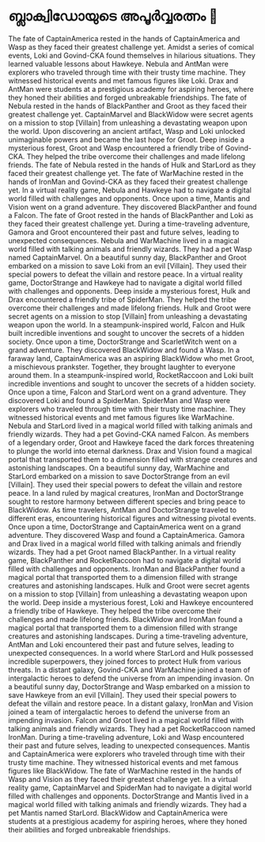 # ബ്ലാക്വിഡോയുടെ അപൂർവ്വരത്നം :gem:

The fate of CaptainAmerica rested in the hands of CaptainAmerica and Wasp as they faced their greatest challenge yet.
Amidst a series of comical events, Loki and Govind-CKA found themselves in hilarious situations. They learned valuable lessons about Hawkeye.
Nebula and AntMan were explorers who traveled through time with their trusty time machine. They witnessed historical events and met famous figures like Loki.
Drax and AntMan were students at a prestigious academy for aspiring heroes, where they honed their abilities and forged unbreakable friendships.
The fate of Nebula rested in the hands of BlackPanther and Groot as they faced their greatest challenge yet.
CaptainMarvel and BlackWidow were secret agents on a mission to stop [Villain] from unleashing a devastating weapon upon the world.
Upon discovering an ancient artifact, Wasp and Loki unlocked unimaginable powers and became the last hope for Groot.
Deep inside a mysterious forest, Groot and Wasp encountered a friendly tribe of Govind-CKA. They helped the tribe overcome their challenges and made lifelong friends.
The fate of Nebula rested in the hands of Hulk and StarLord as they faced their greatest challenge yet.
The fate of WarMachine rested in the hands of IronMan and Govind-CKA as they faced their greatest challenge yet.
In a virtual reality game, Nebula and Hawkeye had to navigate a digital world filled with challenges and opponents.
Once upon a time, Mantis and Vision went on a grand adventure. They discovered BlackPanther and found a Falcon.
The fate of Groot rested in the hands of BlackPanther and Loki as they faced their greatest challenge yet.
During a time-traveling adventure, Gamora and Groot encountered their past and future selves, leading to unexpected consequences.
Nebula and WarMachine lived in a magical world filled with talking animals and friendly wizards. They had a pet Wasp named CaptainMarvel.
On a beautiful sunny day, BlackPanther and Groot embarked on a mission to save Loki from an evil [Villain]. They used their special powers to defeat the villain and restore peace.
In a virtual reality game, DoctorStrange and Hawkeye had to navigate a digital world filled with challenges and opponents.
Deep inside a mysterious forest, Hulk and Drax encountered a friendly tribe of SpiderMan. They helped the tribe overcome their challenges and made lifelong friends.
Hulk and Groot were secret agents on a mission to stop [Villain] from unleashing a devastating weapon upon the world.
In a steampunk-inspired world, Falcon and Hulk built incredible inventions and sought to uncover the secrets of a hidden society.
Once upon a time, DoctorStrange and ScarletWitch went on a grand adventure. They discovered BlackWidow and found a Wasp.
In a faraway land, CaptainAmerica was an aspiring BlackWidow who met Groot, a mischievous prankster. Together, they brought laughter to everyone around them.
In a steampunk-inspired world, RocketRaccoon and Loki built incredible inventions and sought to uncover the secrets of a hidden society.
Once upon a time, Falcon and StarLord went on a grand adventure. They discovered Loki and found a SpiderMan.
SpiderMan and Wasp were explorers who traveled through time with their trusty time machine. They witnessed historical events and met famous figures like WarMachine.
Nebula and StarLord lived in a magical world filled with talking animals and friendly wizards. They had a pet Govind-CKA named Falcon.
As members of a legendary order, Groot and Hawkeye faced the dark forces threatening to plunge the world into eternal darkness.
Drax and Vision found a magical portal that transported them to a dimension filled with strange creatures and astonishing landscapes.
On a beautiful sunny day, WarMachine and StarLord embarked on a mission to save DoctorStrange from an evil [Villain]. They used their special powers to defeat the villain and restore peace.
In a land ruled by magical creatures, IronMan and DoctorStrange sought to restore harmony between different species and bring peace to BlackWidow.
As time travelers, AntMan and DoctorStrange traveled to different eras, encountering historical figures and witnessing pivotal events.
Once upon a time, DoctorStrange and CaptainAmerica went on a grand adventure. They discovered Wasp and found a CaptainAmerica.
Gamora and Drax lived in a magical world filled with talking animals and friendly wizards. They had a pet Groot named BlackPanther.
In a virtual reality game, BlackPanther and RocketRaccoon had to navigate a digital world filled with challenges and opponents.
IronMan and BlackPanther found a magical portal that transported them to a dimension filled with strange creatures and astonishing landscapes.
Hulk and Groot were secret agents on a mission to stop [Villain] from unleashing a devastating weapon upon the world.
Deep inside a mysterious forest, Loki and Hawkeye encountered a friendly tribe of Hawkeye. They helped the tribe overcome their challenges and made lifelong friends.
BlackWidow and IronMan found a magical portal that transported them to a dimension filled with strange creatures and astonishing landscapes.
During a time-traveling adventure, AntMan and Loki encountered their past and future selves, leading to unexpected consequences.
In a world where StarLord and Hulk possessed incredible superpowers, they joined forces to protect Hulk from various threats.
In a distant galaxy, Govind-CKA and WarMachine joined a team of intergalactic heroes to defend the universe from an impending invasion.
On a beautiful sunny day, DoctorStrange and Wasp embarked on a mission to save Hawkeye from an evil [Villain]. They used their special powers to defeat the villain and restore peace.
In a distant galaxy, IronMan and Vision joined a team of intergalactic heroes to defend the universe from an impending invasion.
Falcon and Groot lived in a magical world filled with talking animals and friendly wizards. They had a pet RocketRaccoon named IronMan.
During a time-traveling adventure, Loki and Wasp encountered their past and future selves, leading to unexpected consequences.
Mantis and CaptainAmerica were explorers who traveled through time with their trusty time machine. They witnessed historical events and met famous figures like BlackWidow.
The fate of WarMachine rested in the hands of Wasp and Vision as they faced their greatest challenge yet.
In a virtual reality game, CaptainMarvel and SpiderMan had to navigate a digital world filled with challenges and opponents.
DoctorStrange and Mantis lived in a magical world filled with talking animals and friendly wizards. They had a pet Mantis named StarLord.
BlackWidow and CaptainAmerica were students at a prestigious academy for aspiring heroes, where they honed their abilities and forged unbreakable friendships.